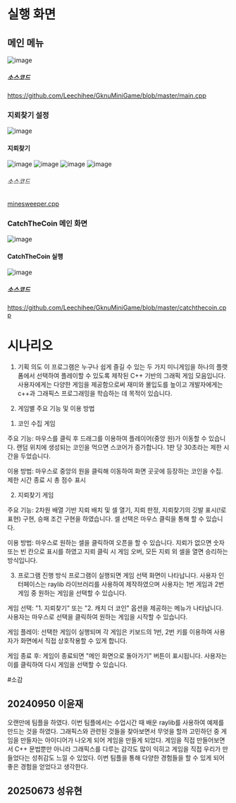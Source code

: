 # 실행 화면
## 메인 메뉴
![image](https://github.com/user-attachments/assets/717fbb3b-3d6a-46e6-b569-2369b6fd6fd4)
##### 소스코드 
https://github.com/Leechihee/GknuMiniGame/blob/master/main.cpp
### 지뢰찾기 설정
![image](https://github.com/user-attachments/assets/f4f75da1-ff85-4d43-b342-2a17245d9d37)
#### 지뢰찾기
![image](https://github.com/user-attachments/assets/bd8712b0-5c38-4e97-8c2f-62f6780ca630)
![image](https://github.com/user-attachments/assets/a26437ff-6f4a-4c83-be9a-e3bbede9a73d)
![image](https://github.com/user-attachments/assets/aa75801f-cf3b-4b94-9c20-4dd72e769945)
![image](https://github.com/user-attachments/assets/0871a620-3116-4c34-8d1b-e81f8da6f32f)
###### 소스코드
[minesweeper.cpp](https://github.com/Leechihee/GknuMiniGame/blob/master/minesweeper.cpp)
### CatchTheCoin 메인 화면
![image](https://github.com/user-attachments/assets/1eb49b92-70f5-4f84-a0a6-7e7b344366b1)
#### CatchTheCoin 실행
![image](https://github.com/user-attachments/assets/4dd9b306-8fc9-48a6-811f-6345a62d7d06)
##### 소스코드
https://github.com/Leechihee/GknuMiniGame/blob/master/catchthecoin.cpp
# 시나리오
1. 기획 의도 
이 프로그램은 누구나 쉽게 즐길 수 있는 두 가지 미니게임을 하나의 플랫폼에서 선택하여 플레이할 수 있도록 제작된 C++ 기반의 그래픽 게임 모음입니다. 사용자에게는 다양한 게임을 제공함으로써 재미와 몰입도를 높이고 개발자에게는 c++과 그래픽스 프로그래밍을 학습하는 데 목적이 있습니다.

2. 게임별 주요 기능 및 이용 방법
1) 코인 수집 게임

주요 기능:
마우스를 클릭 후 드래그를 이용하여 플레이어(중앙 원)가 이동할 수 있습니다. 랜덤 위치에 생성되는 코인을 먹으면 스코어가 증가합니다. 1판 당 30초라는 제한 시간을 두었습니다.


이용 방법:
마우스로 중앙의 원을 클릭해 이동하여 화면 곳곳에 등장하는 코인을 수집. 제한 시간 종료 시 총 점수 표시

2) 지뢰찾기 게임

주요 기능:
2차원 배열 기반 지뢰 배치 및 셀 열기, 지뢰 판정, 지뢰찾기의 깃발 표시(!로 표현) 구현, 승패 조건 구현을 하였습니다. 셀 선택은 마우스 클릭을 통해 할 수 있습니다.

이용 방법:
마우스로 원하는 셀을 클릭하여 오픈을 할 수 있습니다.
지뢰가 없으면 숫자 또는 빈 칸으로 표시를 하였고  지뢰 클릭 시 게임 오버, 모든 지뢰 외 셀을 열면 승리하는 방식입니다.


3. 프로그램 진행 방식
프로그램이 실행되면 게임 선택 화면이 나타납니다. 사용자 인터페이스는 raylib 라이브러리를 사용하여 제작하였으며 사용자는 1번 게임과 2번 게임 중 원하는 게임을 선택할 수 있습니다.

게임 선택:
"1. 지뢰찾기" 또는 "2. 캐치 더 코인" 옵션을 제공하는 메뉴가 나타납니다.
사용자는 마우스로 선택을 클릭하여 원하는 게임을 시작할 수 있습니다.

게임 플레이:
선택한 게임이 실행되며 각 게임은 키보드의 1번, 2번 키를 이용하여 사용자가 화면에서 직접 상호작용할 수 있게 합니다.

게임 종료 후:
게임이 종료되면 "메인 화면으로 돌아가기" 버튼이 표시됩니다. 사용자는 이를 클릭하여 다시 게임을 선택할 수 있습니다.

#소감

## 20240950 이윤재
오랜만에 팀플을 하였다. 이번 팀플에서는 수업시간 때 배운 raylib를 사용하여 예제를 만드는 것을 하였다. 그래픽스와 관련된 것들을 찾아보면서 무엇을 할까 고민하던 중 게임을 만들자는 아이디어가 나오게 되어 게임을 만들게 되었다. 게임을 직접 만들어보면서 C++ 문법뿐만 아니라 그래픽스를 다루는 감각도 많이 익히고 게임을 직접 우리가 만들었다는 성취감도 느낄 수 있었다. 이번 팀플을 통해 다양한 경험들을 할 수 있게 되어 좋은 경험을 얻었다고 생각한다.

## 20250673 성유현
